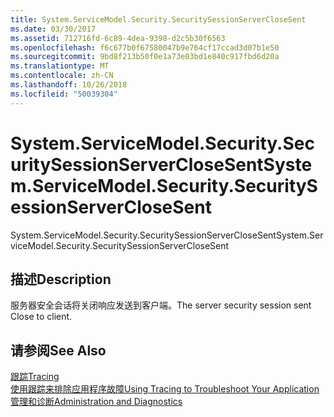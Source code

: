 ```yaml
---
title: System.ServiceModel.Security.SecuritySessionServerCloseSent
ms.date: 03/30/2017
ms.assetid: 712716fd-6c89-4dea-9398-d2c5b30f6563
ms.openlocfilehash: f6c677b0f67580047b9e764cf17ccad3d07b1e50
ms.sourcegitcommit: 9bd8f213b50f0e1a73e03bd1e840c917fbd6d20a
ms.translationtype: MT
ms.contentlocale: zh-CN
ms.lasthandoff: 10/26/2018
ms.locfileid: "50039304"
---
```

# <a name="systemservicemodelsecuritysecuritysessionserverclosesent"></a><span data-ttu-id="95e2e-102">System.ServiceModel.Security.SecuritySessionServerCloseSent</span><span class="sxs-lookup"><span data-stu-id="95e2e-102">System.ServiceModel.Security.SecuritySessionServerCloseSent</span></span>
<span data-ttu-id="95e2e-103">System.ServiceModel.Security.SecuritySessionServerCloseSent</span><span class="sxs-lookup"><span data-stu-id="95e2e-103">System.ServiceModel.Security.SecuritySessionServerCloseSent</span></span>  
  
## <a name="description"></a><span data-ttu-id="95e2e-104">描述</span><span class="sxs-lookup"><span data-stu-id="95e2e-104">Description</span></span>  
 <span data-ttu-id="95e2e-105">服务器安全会话将关闭响应发送到客户端。</span><span class="sxs-lookup"><span data-stu-id="95e2e-105">The server security session sent Close to client.</span></span>  
  
## <a name="see-also"></a><span data-ttu-id="95e2e-106">请参阅</span><span class="sxs-lookup"><span data-stu-id="95e2e-106">See Also</span></span>  
 [<span data-ttu-id="95e2e-107">跟踪</span><span class="sxs-lookup"><span data-stu-id="95e2e-107">Tracing</span></span>](../../../../../docs/framework/wcf/diagnostics/tracing/index.md)  
 [<span data-ttu-id="95e2e-108">使用跟踪来排除应用程序故障</span><span class="sxs-lookup"><span data-stu-id="95e2e-108">Using Tracing to Troubleshoot Your Application</span></span>](../../../../../docs/framework/wcf/diagnostics/tracing/using-tracing-to-troubleshoot-your-application.md)  
 [<span data-ttu-id="95e2e-109">管理和诊断</span><span class="sxs-lookup"><span data-stu-id="95e2e-109">Administration and Diagnostics</span></span>](../../../../../docs/framework/wcf/diagnostics/index.md)
